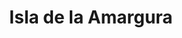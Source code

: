 ---
title: Isla de la Amargura
nombre_comunidad: Isla de la Amargura
municipio: Cáceres
departamento: Antioquia
descripcion: >-
  La isla la Dulzura es un territorio ubicado entre el rio Cauca, con una
  extensión de terreno aproximado de 1200 hectáreas, con una población de unos
  600 personas. Se cultiva, maíz, arroz, yuca, plátano, ñame, también se cultiva
  hortalizas como .ají, tomate, berenjena, pepino, habichuela. Y arboles
  frutales. la tierra es muy fértil ,esta compuesta por arcilla arena, lodo, y
  residuos vegetales. Fueron desplazadas y iniciaron el retorno en el 2020. 
num_personas: 0
num_familias: 196
min_distancia_casco_urbano: 50
km_distancia_casco_urbano: 50
vias_acceso: >-
  Se debe llegar en carro al corregimiento Guarumo (30 minutos del casco urbano
  de Cáceres  por la  troncal de la costa atlántica en buen estado).

  Luego lancha por 20 minutos sobre el rio Cauca y corre el riesgo de crecientes
  (Las lanchas son pequeñas)
infraestructura_comunitaria:
  - Caseta comunal
  - Instituciones educativas (IE)
  - Iglesias
  - Espacios deportivos
  - Tiendas
notas_infraestructura_comunitaria: ''
liderazgo_comunidad:
  - >-
    JAC activa conformada por comités de salud deporte y trabajo. Estos dos
    últimos son los más activos. Hay varias asociaciones y grupos con liderazgos
    representativos

    Se caracteriza por solidaridad y apoyo.
inclusion_diversidad_genero: >-
  Hay liderazgos representativos por parte de algunas mujeres de la vereda

  Hay una comunidad indígena (La relación entre las familias campesinas e
  indígenas no es muy fuerte)

  Jóvenes: Tiene proceso de Dibujo, Danza, Futbol para jóvenes

  40 NNAJ hacen parte del grupo ecológico liderado por la cacica indígena y el
  presidente de la JAC
comentarios_conectividad: >-
  En la vereda hay señal de Claro.

  En la Institución educativa están en proceso de la instalación de las antenas
  en el marco del convenio Claro -Mintic
punto_SOLE: Caseta comunal
comentarios_punto_SOLE:
  - >-
    https://padlet.com/comunidadislaamargura/sole-comunidad-isla-de-la-amargura-vzutg13shawtl2kt
ppales_actividades_economicas_vocacion_productiva:
  - Agricultura
  - Piscicultura
  - Avicultura
comentarios_ppales_actividades_economicas_vocacion_productiva: ''
comunidad_sostenible_uso_suelo: null
org_con_proyeccion: []
servicios_publicos_comunidades_focalizadas: []
comunidades_focalizadas_educacion_infraestructura_educativa:
  - Institución educativa
  - Institución educativa Guarumo
comunidades_focalizadas_practicas_organizativas:
  - Iglesia Evangélica
  - Torneos deportivos
  - Asambleas comunales
conectividad_minima: Bueno
iniciativas_priorizadas:
  - >-
    Se trabajó con ASOMUE Productores en mejorar capacidades y conocimientos
    técnicos de las familias campesinas a través del fortalecimiento de las
    unidades productivas de plátano mediante acompañamiento técnico y la
    implementación de un programa de capacitación. También se entregó una
    trilladora de arroz comunitaria.
org_focalizada: []
riesgo: ''
otros_programas_USAID: []
alianzas_colaboradores:
  - 'No'
posibilidad_iniciativas_conjuntas_aliados_2: []
actividades_ocio: []
medios_comunicacion_narrativas_locales:
  - Jaggua Comunicaciones
num_visitas_realizadas: 5
num_diagnosticos_rurales_participativos_realizados: 1
infraestructura_salud_atencion_psicosocial: []
notas_infraestructura_salud_atencion_psicosocial: >-
  Acompañamiento de la pastoral social y la UARIV en acciones puntales para el
  retorno. A través de la alianza entre HOMO - USAID - OIM el ESE HOSPITAL
  ISABEL LA CATOLICA presta el servicio de telemedicina para psicología y
  psiquiatría. También, presta presencialmente servicio de fisioterapia en la
  cabecera municipal de Cáceres.
num_visitas_predio: 16
grafica_ubicacion_geografica: /charts/municipios/caceres/ubicacion_geografica.html
url: /comunidad-focalizada/isla-de-la-amargura
layout: single
download_file: /reportes/isla-de-la-amargura.pdf

---